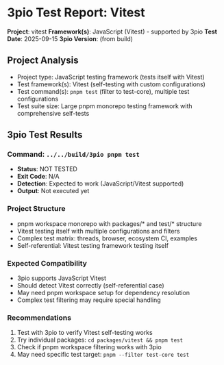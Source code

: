 # 3pio Test Report: Vitest

**Project**: vitest
**Framework(s)**: JavaScript (Vitest) - supported by 3pio
**Test Date**: 2025-09-15
**3pio Version**: (from build)

## Project Analysis
- Project type: JavaScript testing framework (tests itself with Vitest)
- Test framework(s): Vitest (self-testing with custom configurations)
- Test command(s): `pnpm test` (filter to test-core), multiple test configurations
- Test suite size: Large pnpm monorepo testing framework with comprehensive self-tests

## 3pio Test Results
### Command: `../../build/3pio pnpm test`
- **Status**: NOT TESTED
- **Exit Code**: N/A
- **Detection**: Expected to work (JavaScript/Vitest supported)
- **Output**: Not executed yet

### Project Structure
- pnpm workspace monorepo with packages/* and test/* structure
- Vitest testing itself with multiple configurations and filters
- Complex test matrix: threads, browser, ecosystem CI, examples
- Self-referential: Vitest testing framework testing itself

### Expected Compatibility
- 3pio supports JavaScript Vitest
- Should detect Vitest correctly (self-referential case)
- May need pnpm workspace setup for dependency resolution
- Complex test filtering may require special handling

### Recommendations
1. Test with 3pio to verify Vitest self-testing works
2. Try individual packages: `cd packages/vitest && pnpm test`
3. Check if pnpm workspace filtering works with 3pio
4. May need specific test target: `pnpm --filter test-core test`